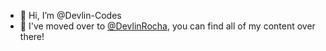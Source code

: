 - 👋 Hi, I’m @Devlin-Codes
- 👀 I've moved over to [@DevlinRocha](https://github.com/DevlinRocha), you can find all of my content over there!

<!---
Devlin-Codes/Devlin-Codes is a ✨ special ✨ repository because its `README.md` (this file) appears on your GitHub profile.
You can click the Preview link to take a look at your changes.
--->
